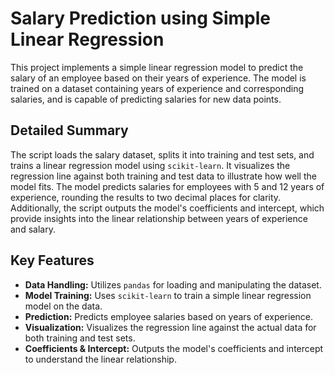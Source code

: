 # Salary Prediction using Simple Linear Regression

This project implements a simple linear regression model to predict the salary of an employee based on their years of experience. The model is trained on a dataset containing years of experience and corresponding salaries, and is capable of predicting salaries for new data points.

## Detailed Summary

The script loads the salary dataset, splits it into training and test sets, and trains a linear regression model using `scikit-learn`. It visualizes the regression line against both training and test data to illustrate how well the model fits. The model predicts salaries for employees with 5 and 12 years of experience, rounding the results to two decimal places for clarity. Additionally, the script outputs the model's coefficients and intercept, which provide insights into the linear relationship between years of experience and salary.

## Key Features

- **Data Handling:** Utilizes `pandas` for loading and manipulating the dataset.
- **Model Training:** Uses `scikit-learn` to train a simple linear regression model on the data.
- **Prediction:** Predicts employee salaries based on years of experience.
- **Visualization:** Visualizes the regression line against the actual data for both training and test sets.
- **Coefficients & Intercept:** Outputs the model's coefficients and intercept to understand the linear relationship.
